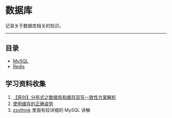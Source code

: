 # 数据库

记录关于数据库相关的知识。

---

## 目录

- [MySQL](MySQL)
- [Redis](Redis)






## 学习资料收集


1. [【原创】分布式之数据库和缓存双写一致性方案解析](https://www.cnblogs.com/rjzheng/p/9041659.html)
2. [使用缓存的正确姿势](https://juejin.im/post/5af5b2c36fb9a07ac65318bd)
3. [zsythink](http://www.zsythink.net/) 里面有较详细的 MySQL 讲解 